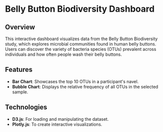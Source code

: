 # Belly Button Biodiversity Dashboard

## Overview
This interactive dashboard visualizes data from the Belly Button Biodiversity study, which explores microbial communities found in human belly buttons. Users can discover the variety of bacteria species (OTUs) prevalent across individuals and how often people wash their belly buttons.

## Features
- **Bar Chart**: Showcases the top 10 OTUs in a participant's navel.
- **Bubble Chart**: Displays the relative frequency of all OTUs in the selected sample.


## Technologies
- **D3.js**: For loading and manipulating the dataset.
- **Plotly.js**: To create interactive visualizations.




